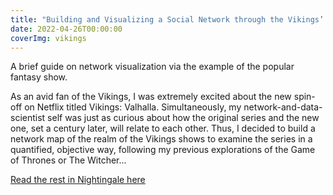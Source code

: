 ```yaml
---
title: "Building and Visualizing a Social Network through the Vikings’ Example"
date: 2022-04-26T00:00:00
coverImg: vikings
---
```


A brief guide on network visualization via the example of the popular fantasy show.

<!--more-->

As an avid fan of the Vikings, I was extremely excited about the new spin-off on Netflix titled Vikings: Valhalla. Simultaneously, my network-and-data-scientist self was just as curious about how the original series and the new one, set a century later, will relate to each other. Thus, I decided to build a network map of the realm of the Vikings shows to examine the series in a quantified, objective way, following my previous explorations of the Game of Thrones or The Witcher...


[Read the rest in Nightingale here](https://nightingaledvs.com/building-and-visualizing-a-social-network-through-the-vikings-example/)
